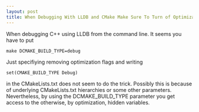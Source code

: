 ```yaml
---
layout: post
title: When Debugging With LLDB and CMake Make Sure To Turn of Optimization
---
```

When debugging C++ using LLDB from the command line. It seems you have to put 
    
    make DCMAKE_BUILD_TYPE=debug

Just specifiying removing optimization flags and writing 

    set(CMAKE_BUILD_TYPE Debug)

in the CMakeLists.txt does not seem to do the trick. Possibly this is because of underlying CMakeLists.txt hierarchies or some other parameters. Nevertheless, by using the DCMAKE_BUILD_TYPE parameter you get access to the otherwise, by optimization, hidden variables.    